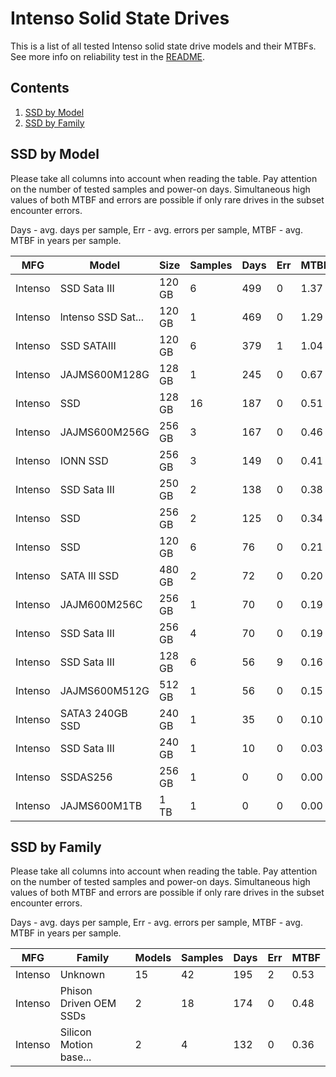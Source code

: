 Intenso Solid State Drives
==========================

This is a list of all tested Intenso solid state drive models and their MTBFs. See
more info on reliability test in the [README](https://github.com/bsdhw/SMART).

Contents
--------

1. [ SSD by Model  ](#ssd-by-model)
2. [ SSD by Family ](#ssd-by-family)

SSD by Model
------------

Please take all columns into account when reading the table. Pay attention on the
number of tested samples and power-on days. Simultaneous high values of both MTBF
and errors are possible if only rare drives in the subset encounter errors.

Days - avg. days per sample,
Err  - avg. errors per sample,
MTBF - avg. MTBF in years per sample.

| MFG       | Model              | Size   | Samples | Days  | Err   | MTBF |
|-----------|--------------------|--------|---------|-------|-------|------|
| Intenso   | SSD Sata III       | 120 GB | 6       | 499   | 0     | 1.37   |
| Intenso   | lntenso SSD Sat... | 120 GB | 1       | 469   | 0     | 1.29   |
| Intenso   | SSD SATAIII        | 120 GB | 6       | 379   | 1     | 1.04   |
| Intenso   | JAJMS600M128G      | 128 GB | 1       | 245   | 0     | 0.67   |
| Intenso   | SSD                | 128 GB | 16      | 187   | 0     | 0.51   |
| Intenso   | JAJMS600M256G      | 256 GB | 3       | 167   | 0     | 0.46   |
| Intenso   | IONN SSD           | 256 GB | 3       | 149   | 0     | 0.41   |
| Intenso   | SSD Sata III       | 250 GB | 2       | 138   | 0     | 0.38   |
| Intenso   | SSD                | 256 GB | 2       | 125   | 0     | 0.34   |
| Intenso   | SSD                | 120 GB | 6       | 76    | 0     | 0.21   |
| Intenso   | SATA III SSD       | 480 GB | 2       | 72    | 0     | 0.20   |
| Intenso   | JAJM600M256C       | 256 GB | 1       | 70    | 0     | 0.19   |
| Intenso   | SSD Sata III       | 256 GB | 4       | 70    | 0     | 0.19   |
| Intenso   | SSD Sata III       | 128 GB | 6       | 56    | 9     | 0.16   |
| Intenso   | JAJMS600M512G      | 512 GB | 1       | 56    | 0     | 0.15   |
| Intenso   | SATA3 240GB SSD    | 240 GB | 1       | 35    | 0     | 0.10   |
| Intenso   | SSD Sata III       | 240 GB | 1       | 10    | 0     | 0.03   |
| Intenso   | SSDAS256           | 256 GB | 1       | 0     | 0     | 0.00   |
| Intenso   | JAJMS600M1TB       | 1 TB   | 1       | 0     | 0     | 0.00   |

SSD by Family
-------------

Please take all columns into account when reading the table. Pay attention on the
number of tested samples and power-on days. Simultaneous high values of both MTBF
and errors are possible if only rare drives in the subset encounter errors.

Days - avg. days per sample,
Err  - avg. errors per sample,
MTBF - avg. MTBF in years per sample.

| MFG       | Family                 | Models | Samples | Days  | Err   | MTBF |
|-----------|------------------------|--------|---------|-------|-------|------|
| Intenso   | Unknown                | 15     | 42      | 195   | 2     | 0.53   |
| Intenso   | Phison Driven OEM SSDs | 2      | 18      | 174   | 0     | 0.48   |
| Intenso   | Silicon Motion base... | 2      | 4       | 132   | 0     | 0.36   |
